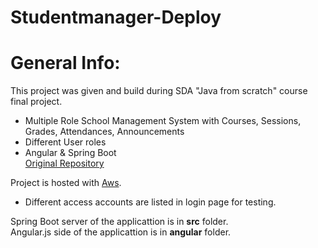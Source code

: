# Studentmanager-Deploy

# General Info:
This project was given and build during SDA "Java from scratch" course final project.
- Multiple Role School Management System with Courses, Sessions, Grades, Attendances, Announcements
- Different User roles
- Angular & Spring Boot <br />
[Original Repository](https://github.com/h2ving/studentmanager)

Project is hosted with [Aws](http://sda-studentmanagement.s3-website.eu-north-1.amazonaws.com/).<br />
- Different access accounts are listed in login page for testing.<br />

Spring Boot server of the applicattion is in **src** folder.<br />
Angular.js side of the applicattion is in **angular** folder.<br />
